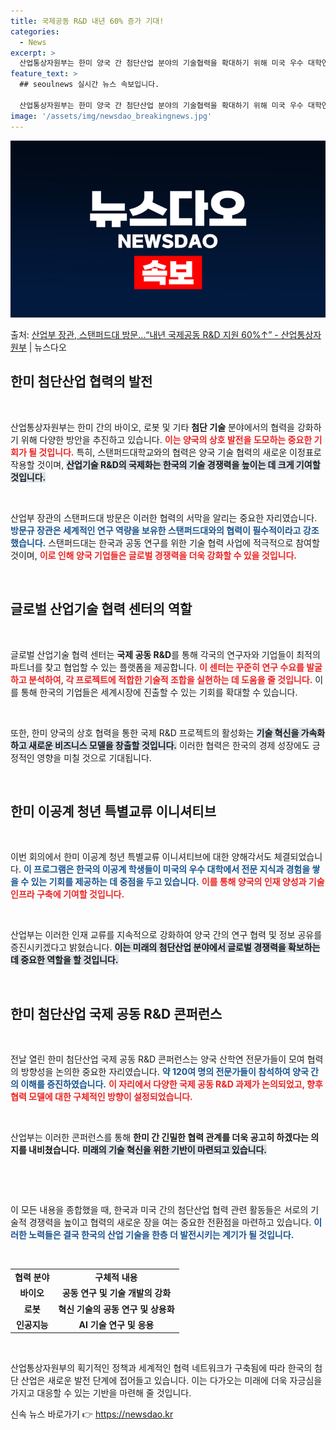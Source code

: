```yaml
---
title: 국제공동 R&D 내년 60% 증가 기대!
categories:
  - News
excerpt: >
  산업통상자원부는 한미 양국 간 첨단산업 분야의 기술협력을 확대하기 위해 미국 우수 대학연구소와의 협력관계를 …
feature_text: >
  ## seoulnews 실시간 뉴스 속보입니다.

  산업통상자원부는 한미 양국 간 첨단산업 분야의 기술협력을 확대하기 위해 미국 우수 대학연구소와의 협력관계를 …
image: '/assets/img/newsdao_breakingnews.jpg'
---
```


![뉴스다오 속보](/assets/img/newsdao_breakingnews.jpg)

<p>출처: <a href="https://newsdao.kr/2559" rel="dofollow">산업부 장관, 스탠퍼드대 방문…“내년 국제공동 R&D 지원 60%↑” - 산업통상자원부</a> | 뉴스다오</p>

<h2 data-ke-size="size26">한미 첨단산업 협력의 발전</h2>

<p data-ke-size="size16">&nbsp;</p>

산업통상자원부는 한미 간의 바이오, 로봇 및 기타 <b>첨단 기술</b> 분야에서의 협력을 강화하기 위해 다양한 방안을 추진하고 있습니다. <b><span style="color: #ee2323;">이는 양국의 상호 발전을 도모하는 중요한 기회가 될 것입니다.</span></b> 특히, 스탠퍼드대학교와의 협력은 양국 기술 협력의 새로운 이정표로 작용할 것이며, <b><span style="background-color: #21538527;">산업기술 R&D의 국제화는 한국의 기술 경쟁력을 높이는 데 크게 기여할 것입니다.</span></b> 

<p data-ke-size="size16">&nbsp;</p>

산업부 장관의 스탠퍼드대 방문은 이러한 협력의 서막을 알리는 중요한 자리였습니다. <b><span style="color: #1a5490;">방문규 장관은 세계적인 연구 역량을 보유한 스탠퍼드대와의 협력이 필수적이라고 강조했습니다.</span></b> 스탠퍼드대는 한국과 공동 연구를 위한 기술 협력 사업에 적극적으로 참여할 것이며, <b><span style="color: #ee2323;">이로 인해 양국 기업들은 글로벌 경쟁력을 더욱 강화할 수 있을 것입니다.</span></b>

<p data-ke-size="size16">&nbsp;</p>

<h2 data-ke-size="size26">글로벌 산업기술 협력 센터의 역할</h2>

<p data-ke-size="size16">&nbsp;</p>

글로벌 산업기술 협력 센터는 <b>국제 공동 R&D</b>를 통해 각국의 연구자와 기업들이 최적의 파트너를 찾고 협업할 수 있는 플랫폼을 제공합니다. <b><span style="color: #ee2323;">이 센터는 꾸준히 연구 수요를 발굴하고 분석하여, 각 프로젝트에 적합한 기술적 조합을 실현하는 데 도움을 줄 것입니다.</span></b> 이를 통해 한국의 기업들은 세계시장에 진출할 수 있는 기회를 확대할 수 있습니다.

<p data-ke-size="size16">&nbsp;</p>

또한, 한미 양국의 상호 협력을 통한 국제 R&D 프로젝트의 활성화는 <b><span style="background-color: #21538527;">기술 혁신을 가속화하고 새로운 비즈니스 모델을 창출할 것입니다.</span></b> 이러한 협력은 한국의 경제 성장에도 긍정적인 영향을 미칠 것으로 기대됩니다.

<p data-ke-size="size16">&nbsp;</p>

<h2 data-ke-size="size26">한미 이공계 청년 특별교류 이니셔티브</h2>

<p data-ke-size="size16">&nbsp;</p>

이번 회의에서 한미 이공계 청년 특별교류 이니셔티브에 대한 양해각서도 체결되었습니다. <b><span style="color: #1a5490;">이 프로그램은 한국의 이공계 학생들이 미국의 우수 대학에서 전문 지식과 경험을 쌓을 수 있는 기회를 제공하는 데 중점을 두고 있습니다.</span></b> <b><span style="color: #ee2323;">이를 통해 양국의 인재 양성과 기술 인프라 구축에 기여할 것입니다.</span></b>

<p data-ke-size="size16">&nbsp;</p>

산업부는 이러한 인재 교류를 지속적으로 강화하여 양국 간의 연구 협력 및 정보 공유를 증진시키겠다고 밝혔습니다. <b><span style="background-color: #21538527;">이는 미래의 첨단산업 분야에서 글로벌 경쟁력을 확보하는 데 중요한 역할을 할 것입니다.</span></b>

<p data-ke-size="size16">&nbsp;</p>

<h2 data-ke-size="size26">한미 첨단산업 국제 공동 R&D 콘퍼런스</h2>

<p data-ke-size="size16">&nbsp;</p>

전날 열린 한미 첨단산업 국제 공동 R&D 콘퍼런스는 양국 산학연 전문가들이 모여 협력의 방향성을 논의한 중요한 자리였습니다. <b><span style="color: #1a5490;">약 120여 명의 전문가들이 참석하여 양국 간의 이해를 증진하였습니다.</span></b> <b><span style="color: #ee2323;">이 자리에서 다양한 국제 공동 R&D 과제가 논의되었고, 향후 협력 모델에 대한 구체적인 방향이 설정되었습니다.</span></b> 

<p data-ke-size="size16">&nbsp;</p>

산업부는 이러한 콘퍼런스를 통해 <b>한미 간 긴밀한 협력 관계를 더욱 공고히 하겠다는 의지를 내비쳤습니다.</b> <b><span style="background-color: #21538527;">미래의 기술 혁신을 위한 기반이 마련되고 있습니다.</span></b> 

<p data-ke-size="size16">&nbsp;</p>

<p data-ke-size="size16">&nbsp;</p>

이 모든 내용을 종합했을 때, 한국과 미국 간의 첨단산업 협력 관련 활동들은 서로의 기술적 경쟁력을 높이고 협력의 새로운 장을 여는 중요한 전환점을 마련하고 있습니다. <b><span style="color: #1a5490;">이러한 노력들은 결국 한국의 산업 기술을 한층 더 발전시키는 계기가 될 것입니다.</span></b> 

<p data-ke-size="size16">&nbsp;</p>

<table style="border-collapse: collapse; width: 100%;">
    <tr>
        <td style="text-align: center; height: 17px;"><b>협력 분야</b></td>
        <td style="text-align: center; height: 17px;"><b>구체적 내용</b></td>
    </tr>
    <tr>
        <td style="text-align: center; height: 17px;"><b>바이오</b></td>
        <td style="text-align: center; height: 17px;"><b>공동 연구 및 기술 개발의 강화</b></td>
    </tr>
    <tr>
        <td style="text-align: center; height: 17px;"><b>로봇</b></td>
        <td style="text-align: center; height: 17px;"><b>혁신 기술의 공동 연구 및 상용화</b></td>
    </tr>
    <tr>
        <td style="text-align: center; height: 17px;"><b>인공지능</b></td>
        <td style="text-align: center; height: 17px;"><b>AI 기술 연구 및 응용</b></td>
    </tr>
</table>

<p data-ke-size="size16">&nbsp;</p>

산업통상자원부의 획기적인 정책과 세계적인 협력 네트워크가 구축됨에 따라 한국의 첨단 산업은 새로운 발전 단계에 접어들고 있습니다. 이는 다가오는 미래에 더욱 자긍심을 가지고 대응할 수 있는 기반을 마련해 줄 것입니다. 

신속 뉴스 바로가기 👉 <a href="https://newsdao.kr" rel="dofollow">https://newsdao.kr</a>


